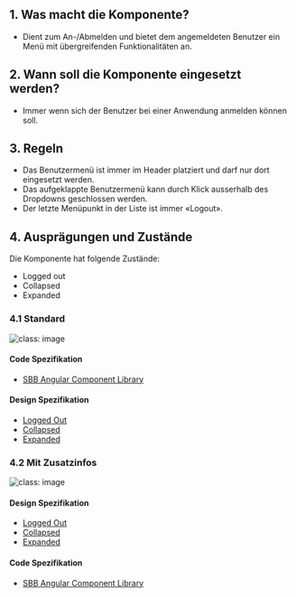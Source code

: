## 1. Was macht die Komponente?
* Dient zum An-/Abmelden und bietet dem angemeldeten Benutzer ein Menü mit übergreifenden Funktionalitäten an.

## 2. Wann soll die Komponente eingesetzt werden? 
* Immer wenn sich der Benutzer bei einer Anwendung anmelden können soll.

## 3. Regeln
* Das Benutzermenü ist immer im Header platziert und darf nur dort eingesetzt werden.
* Das aufgeklappte Benutzermenü kann durch Klick ausserhalb des Dropdowns geschlossen werden.
* Der letzte Menüpunkt in der Liste ist immer «Logout».

## 4. Ausprägungen und Zustände 
Die Komponente hat folgende Zustände:
* Logged out
* Collapsed
* Expanded

### 4.1 Standard
![](https://raw.githubusercontent.com/sbb-design-systems/sbb-design-system/master/website/components/usermenu/images/usermenu_default.png 'class: image') 

#### Code Spezifikation
* [SBB Angular Component Library](https://sbb-angular.app.sbb.ch/latest/content/usermenu)

#### Design Spezifikation
* [Logged Out](https://sbb.invisionapp.com/d/main#/console/15744722/344628068/inspect)
* [Collapsed](https://sbb.invisionapp.com/d/main#/console/15744722/344628069/inspect)
* [Expanded](https://sbb.invisionapp.com/d/main#/console/15744722/344628070/inspect)

### 4.2 Mit Zusatzinfos
![](https://raw.githubusercontent.com/sbb-design-systems/sbb-design-system/master/website/components/usermenu/images/usermenu_addinfo.png 'class: image') 

#### Design Spezifikation
* [Logged Out](https://sbb.invisionapp.com/d/main#/console/15744722/344628071/inspect)
* [Collapsed](https://sbb.invisionapp.com/d/main#/console/15744722/344628072/inspect)
* [Expanded](https://sbb.invisionapp.com/d/main#/console/15744722/344628073/inspect)

#### Code Spezifikation
* [SBB Angular Component Library](https://sbb-angular.app.sbb.ch/latest/content/usermenu)









